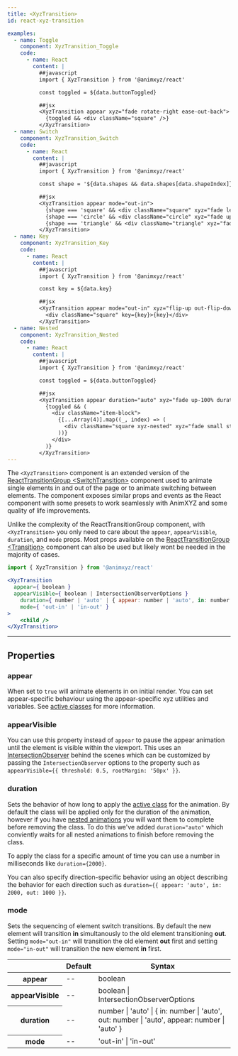 ```yaml
---
title: <XyzTransition>
id: react-xyz-transition

examples:
  - name: Toggle
    component: XyzTransition_Toggle
    code:
      - name: React
        content: |
          ##javascript   
          import { XyzTransition } from '@animxyz/react'

          const toggled = ${data.buttonToggled}

          ##jsx
          <XyzTransition appear xyz="fade rotate-right ease-out-back">
            {toggled && <div className="square" />}
          </XyzTransition>
  - name: Switch
    component: XyzTransition_Switch
    code:
      - name: React
        content: |
          ##javascript   
          import { XyzTransition } from '@animxyz/react'

          const shape = '${data.shapes && data.shapes[data.shapeIndex]}'

          ##jsx
          <XyzTransition appear mode="out-in">
            {shape === 'square' && <div className="square" xyz="fade left-100%" key="square" />}
            {shape === 'circle' && <div className="circle" xyz="fade up-100%" key="circle" />}
            {shape === 'triangle' && <div className="triangle" xyz="fade right-100%" key="triangle" />}
          </XyzTransition>
  - name: Key
    component: XyzTransition_Key
    code:
      - name: React
        content: |
          ##javascript   
          import { XyzTransition } from '@animxyz/react'

          const key = ${data.key}

          ##jsx
          <XyzTransition appear mode="out-in" xyz="flip-up out-flip-down duration-3 ease-out">
            <div className="square" key={key}>{key}</div>
          </XyzTransition>
  - name: Nested
    component: XyzTransition_Nested
    code:
      - name: React
        content: |
          ##javascript
          import { XyzTransition } from '@animxyz/react'

          const toggled = ${data.buttonToggled}

          ##jsx
          <XyzTransition appear duration="auto" xyz="fade up-100% duration-10">
            {toggled && (
              <div className="item-block">
                {[...Array(4)].map((_, index) => (
                  <div className="square xyz-nested" xyz="fade small stagger" key={index} />
                ))}
              </div>
            )}
          </XyzTransition>
---
```


The `<XyzTransition>` component is an extended version of the [ReactTransitionGroup &lt;SwitchTransition&gt;](https://reactcommunity.org/react-transition-group/switch-transition) component used to animate single elements in and out of the page or to animate switching between elements. The component exposes similar props and events as the React component with some presets to work seamlessly with AnimXYZ and some quality of life improvements.

Unlike the complexity of the ReactTransitionGroup component, with `<XyzTransition>` you only need to care about the `appear`, `appearVisible`, `duration`, and `mode` props. Most props available on the [ReactTransitionGroup &lt;Transition&gt;](https://reactcommunity.org/react-transition-group/transition) component can also be used but likely wont be needed in the majority of cases.

```jsx
import { XyzTransition } from '@animxyz/react'

<XyzTransition
  appear={ boolean }
  appearVisible={ boolean | IntersectionObserverOptions }
	duration={ number | 'auto' | { appear: number | 'auto', in: number | 'auto', out: number | 'auto' } }
	mode={ 'out-in' | 'in-out' }
>
	<child />
</XyzTransition>
```

---
## Properties

### appear

When set to `true` will animate elements in on initial render. You can set appear-specific behaviour using the appear-specific xyz utilities and variables. See [active classes](#active-classes) for more information.

### appearVisible

You can use this property instead of `appear` to pause the appear animation until the element is visible within the viewport. This uses an [IntersectionObserver](https://developer.mozilla.org/en-US/docs/Web/API/IntersectionObserver) behind the scenes which can be customized by passing the `IntersectionObserver` options to the property such as `appearVisible={{ threshold: 0.5, rootMargin: '50px' }}`.

### duration

Sets the behavior of how long to apply the [active class](#active-classes) for the animation. By default the class will be applied only for the duration of the animation, however if you have [nested animations](#nesting) you will want them to complete before removing the class. To do this we've added `duration="auto"` which conviently waits for all nested animations to finish before removing the class.

To apply the class for a specific amount of time you can use a number in milliseconds like `duration={2000}`.

You can also specify direction-specific behavior using an object describing the behavior for each direction such as `duration={{ appear: 'auto', in: 2000, out: 1000 }}`.

### mode

Sets the sequencing of element switch transitions. By default the new element will transition **in** simultanously to the old element transitioning **out**. Setting `mode="out-in"` will transition the old element **out** first and setting `mode="in-out"` will transition the new element **in** first.

<div class="properties-table table-wrap">
	<table>
		<thead>
			<tr>
				<th></th>
				<th>Default</th>
				<th>Syntax</th>
			</tr>
		</thead>
		<tbody>
			<tr>
				<th scope="row">appear</th>
				<td>--</td>
				<td>boolean</td>
			</tr>
      <tr>
				<th scope="row">appearVisible</th>
				<td>--</td>
				<td>boolean | IntersectionObserverOptions</td>
			</tr>
			<tr>
				<th scope="row">duration</th>
				<td>--</td>
				<td>number | 'auto' | { in: number | 'auto', out: number | 'auto', appear: number | 'auto' }</td>
			</tr>
			<tr>
				<th scope="row">mode</th>
				<td>--</td>
				<td>'out-in' | 'in-out'</td>
			</tr>
		</tbody>
	</table>
</div>